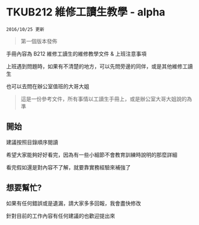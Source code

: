 # TKUB212 維修工讀生教學 - alpha

`2016/10/25 更新`

> 第一個版本發佈

手冊內容為 B212 維修工讀生的維修教學文件 & 上班注意事項

上班遇到問題時，如果有不清楚的地方，可以先問旁邊的同伴，或是其他維修工讀生

也可以去問在辦公室值班的大哥大姐

> 這是一份參考文件，所有事情以工讀生手冊上，或是辦公室大哥大姐說的為準 

## 開始

建議按照目錄順序閱讀

希望大家能夠好好看完，因為有一些小細節不會教育訓練時說明的那麼詳細 

看完假如還是對內容不了解，就要靠實務經驗來補強了 


## 想要幫忙?

如果有任何錯誤或是遺漏，請大家多多回報，我會盡快修改 

針對目前的工作內容有任何建議的也歡迎提出來